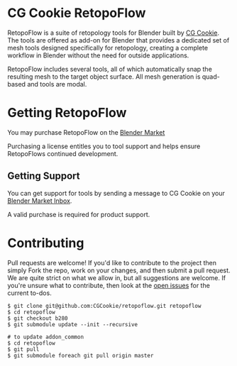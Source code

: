 CG Cookie RetopoFlow
==========

RetopoFlow is a suite of retopology tools for Blender built by [CG Cookie](https://cgcookie.com). The tools are offered as add-on for Blender that provides a dedicated set of mesh tools designed specifically for retopology, creating a complete workflow in Blender without the need for outside applications.

RetopoFlow includes several tools, all of which automatically snap the resulting mesh to the target object surface. All mesh generation is quad-based and tools are modal. 

# Getting RetopoFlow
You may purchase RetopoFlow on the [Blender Market](https://blendermarket.com/products/retopoflow/)

Purchasing a license entitles you to tool support and helps ensure RetopoFlows continued development.


## Getting Support
You can get support for tools by sending a message to CG Cookie on your [Blender Market Inbox](https://blendermarket.com/inbox).

A valid purchase is required for product support.

# Contributing
Pull requests are welcome! If you'd like to contribute to the project then simply Fork the repo, work on your changes, and then submit a pull request. We are quite strict on what we allow in, but all suggestions are welcome. If you're unsure what to contribute, then look at the [open issues](https://github.com/CGCookie/retopoflow/issues) for the current to-dos.

```
$ git clone git@github.com:CGCookie/retopoflow.git retopoflow
$ cd retopoflow
$ git checkout b280
$ git submodule update --init --recursive

# to update addon_common
$ cd retopoflow
$ git pull
$ git submodule foreach git pull origin master
```
